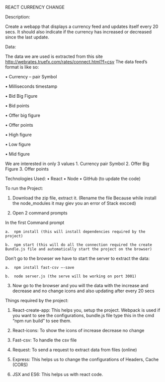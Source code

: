 REACT CURRENCY CHANGE

Description:

Create a webapp that displays a currency feed and updates itself every 20 secs. It should also indicate if the currency has increased or decreased since the last update.
            
Data:

The data we are used is extracted from this site
http://webrates.truefx.com/rates/connect.html?f=csv
      The data feed’s format is like so:

•	Currency – pair Symbol

•	Milliseconds timestamp

•	Bid Big Figure

•	Bid points

•	Offer big figure

•	Offer points 

•	High figure

•	Low figure

•	Mid figure

We are interested in only 3 values 1. Currency pair Symbol 2. Offer Big Figure 3. Offer points
      
Technologies Used:
      •	React
      •	Node
      •	GitHub (to update the code)
      
To run the Project:
1.	Download the zip file, extract it. (Rename the file Because while install the node_modules it may giev you an error of Stack excced)

2.	Open 2 command prompts

In the first Command prompt

    a.	npm install (this will install dependencies required by the project)
    
    b.	npm start (this will do all the connection required the create Bundle.js file and automatically start the project on the browser)
    
Don’t go to the browser we have to start the server to extract the data:

    a.	npm install fast-csv –-save 
    
    b.	node server.js (the serve will be working on port 3001)
    
3.	Now go to the browser and you will the data with the increase and decrease and no change icons and also updating after every 20 secs

Things required by the project:
1.	React-create-app:
This helps you, setup the project. Webpack is used if you want to see the configurations, bundle.js file type this in the cmd “npm run build” to see them.

2.	React-icons:
To show the icons of increase decrease no change

3.	Fast-csv:
To handle the csv file

4.	Request:
To send a request to extract data from files (online)

5.	Express:
This helps us to change the configurations of Headers, Cache (CORS)

6.	JSX and ES6:
This helps us with react code. 

